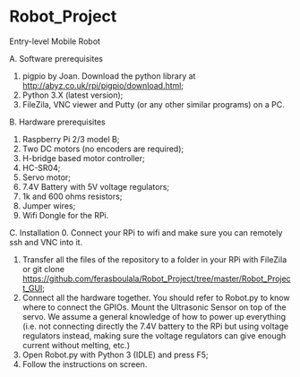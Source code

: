 # Robot_Project
Entry-level Mobile Robot

A. Software prerequisites 
  1. pigpio by Joan. Download the python library at http://abyz.co.uk/rpi/pigpio/download.html;
  2. Python 3.X (latest version);
  3. FileZila, VNC viewer and Putty (or any other similar programs) on a PC.
  
B. Hardware prerequisites
  1. Raspberry Pi 2/3 model B;
  2. Two DC motors (no encoders are required);
  3. H-bridge based motor controller;
  4. HC-SR04;
  5. Servo motor;
  6. 7.4V Battery with 5V voltage regulators;
  7. 1k and 600 ohms resistors;
  8. Jumper wires;
  9. Wifi Dongle for the RPi.

C. Installation
  0. Connect your RPi to wifi and make sure you can remotely ssh and VNC into it.
  1. Transfer all the files of the repository to a folder in your RPi with FileZila or git clone https://github.com/ferasboulala/Robot_Project/tree/master/Robot_Project_GUI;
  2. Connect all the hardware together. You should refer to Robot.py to know where to connect the GPIOs. Mount the Ultrasonic Sensor on top of the servo. We assume a general knowledge of how to power up everything (i.e. not connecting directly the 7.4V battery to the RPi but using voltage regulators instead, making sure the voltage regulators can give enough current without melting, etc.)
  3. Open Robot.py with Python 3 (IDLE) and press F5;
  4. Follow the instructions on screen.
